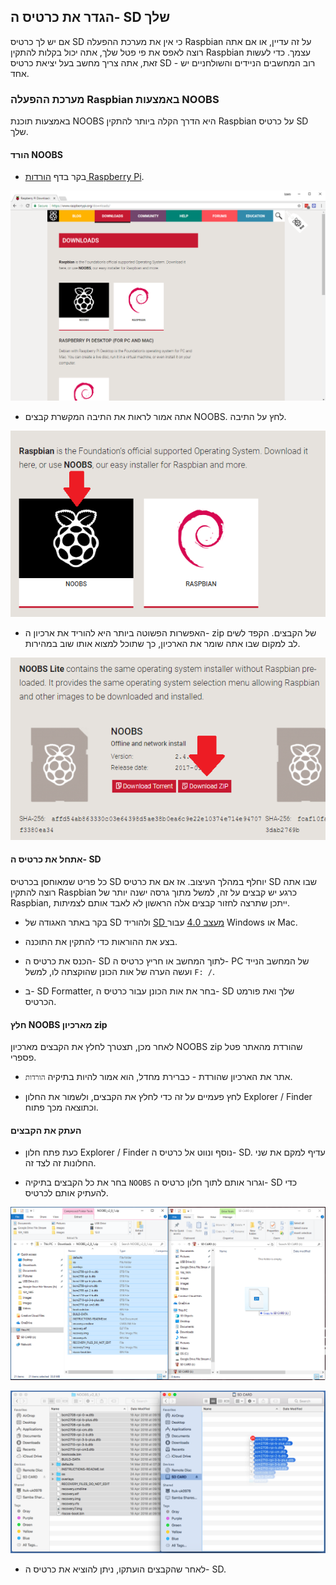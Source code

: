 ## הגדר את כרטיס ה- SD שלך

אם יש לך כרטיס SD כי אין את מערכת ההפעלה Raspbian על זה עדיין, או אם אתה רוצה לאפס את פי פטל שלך, אתה יכול בקלות להתקין Raspbian עצמך. כדי לעשות זאת, אתה צריך מחשב בעל יציאת כרטיס SD - רוב המחשבים הניידים והשולחניים יש אחד.

### מערכת ההפעלה Raspbian באמצעות NOOBS

באמצעות תוכנת NOOBS היא הדרך הקלה ביותר להתקין Raspbian על כרטיס SD שלך.

#### הורד NOOBS

+ בקר בדף [הורדות Raspberry Pi](https://www.raspberrypi.org/downloads).

![דף הורדות](images/downloads-page.png)

+ אתה אמור לראות את התיבה המקשרת קבצים NOOBS. לחץ על התיבה.

![לחץ על NOOBS](images/click-noobs.png)

+ האפשרות הפשוטה ביותר היא להוריד את ארכיון ה- zip של הקבצים. הקפד לשים לב למקום שבו אתה שומר את הארכיון, כך שתוכל למצוא אותו שוב במהירות.

![הורד zip](images/download-zip.png)

#### אתחל את כרטיס ה- SD

כל פריט שמאוחסן בכרטיס SD יוחלף במהלך העיצוב. אז אם את כרטיס SD שבו אתה רוצה להתקין Raspbian כרגע יש קבצים על זה, למשל מתוך גרסה ישנה יותר של Raspbian, ייתכן שתרצה לחזור קבצים אלה הראשון לא לאבד אותם לצמיתות.

+ בקר באתר האגודה של SD ולהוריד [SD מעצב 4.0](https://www.sdcard.org/downloads/formatter_4/index.html) עבור Windows או Mac.

+ בצע את ההוראות כדי להתקין את התוכנה.

+ הכנס את כרטיס ה- SD לתוך המחשב או חריץ כרטיס ה- PC של המחשב הנייד ועשה הערה של אות הכונן שהוקצתה לו, למשל `F: /`.

+ ב- SD Formatter, בחר את אות הכונן עבור כרטיס ה- SD שלך ואת פורמט הכרטיס.

#### חלץ NOOBS מארכיון zip

לאחר מכן, תצטרך לחלץ את הקבצים מארכיון NOOBS zip שהורדת מהאתר פטל פספרי.

+ אתר את הארכיון שהורדת - כברירת מחדל, הוא אמור להיות בתיקיה `הורדות`.

+ לחץ פעמיים על זה כדי לחלץ את הקבצים, ולשמור את החלון Explorer / Finder וכתוצאה מכך פתוח.

#### העתק את הקבצים

+ כעת פתח חלון Explorer / Finder נוסף ונווט אל כרטיס ה- SD. עדיף למקם את שני החלונות זה לצד זה.

+ בחר את כל הקבצים בתיקיה `NOOBS` וגרור אותם לתוך חלון כרטיס ה- SD כדי להעתיק אותם לכרטיס.

![חלונות עותק](images/copy3.png)

![מאקוס להעתיק](images/macos_copy.png)

+ לאחר שהקבצים הועתקו, ניתן להוציא את כרטיס ה- SD.